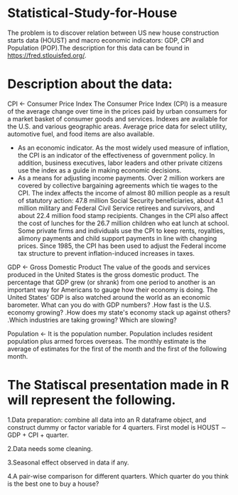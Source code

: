 # Statistical-Study-for-House
The problem is to discover relation between US new house construction starts data (HOUST) and macro economic indicators: GDP, CPI and Population (POP).The description for this data can be found in https://fred.stlouisfed.org/.

# Description about the data:
CPI <- Consumer Price Index
The Consumer Price Index (CPI) is a measure of the average change over time in the prices paid by urban consumers for a market basket of consumer goods and services. Indexes are available for the U.S. and various geographic areas. Average price data for select utility, automotive fuel, and food items are also available.
- As an economic indicator. As the most widely used measure of inflation, the CPI is an indicator of the effectiveness of government policy. In addition, business executives, labor leaders and other private citizens use the index as a guide in making economic decisions.
- As a means for adjusting income payments. Over 2 million workers are covered by collective bargaining agreements which tie wages to the CPI. The index affects the income of almost 80 million people as a result of statutory action: 47.8 million Social Security beneficiaries, about 4.1 million military and Federal Civil Service retirees and survivors, and about 22.4 million food stamp recipients. Changes in the CPI also affect the cost of lunches for the 26.7 million children who eat lunch at school. Some private firms and individuals use the CPI to keep rents, royalties, alimony payments and child support payments in line with changing prices. Since 1985, the CPI has been used to adjust the Federal income tax structure to prevent inflation-induced increases in taxes.

GDP <- Gross Domestic Product
The value of the goods and services produced in the United States is the gross domestic product. The percentage that GDP grew (or shrank) from one period to another is an important way for Americans to gauge how their economy is doing. The United States' GDP is also watched around the world as an economic barometer.
What can you do with GDP numbers?
.How fast is the U.S. economy growing?
.How does my state's economy stack up against others?
.Which industries are taking growing? Which are slowing?

Population <- It is the population number.
Population includes resident population plus armed forces overseas. The monthly estimate is the average of estimates for the first of the month and the first of the following month.

# The Statiscal presentation made in R will represent the following.

1.Data preparation: combine all data into an R dataframe object, and construct dummy or factor variable for 4 quarters. First model is HOUST ∼ GDP + CPI + quarter.

2.Data needs some cleaning.

3.Seasonal effect observed in data if any.

4.A pair-wise comparison for different quarters. Which quarter do you think is the best one to buy a house?
